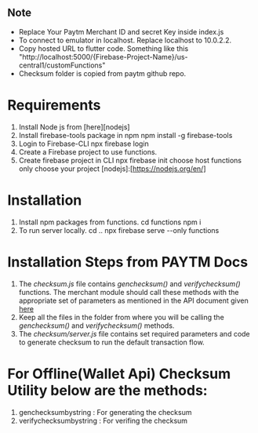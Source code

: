 ## Note

- Replace Your Paytm Merchant ID and secret Key inside index.js
- To connect to emulator in localhost. Replace localhost to 10.0.2.2.
- Copy hosted URL to flutter code. Something like this "http://localhost:5000/{Firebase-Project-Name}/us-central1/customFunctions"
- Checksum folder is copied from paytm github repo.

# Requirements

1. Install Node js from [here][nodejs]
2. Install firebase-tools package in npm
   npm install -g firebase-tools
3. Login to Firebase-CLI
   npx firebase login
4. Create a Firebase project to use functions.
5. Create firebase project in CLI
   npx firebase init
   choose host functions only
   choose your project
   [nodejs]:[https://nodejs.org/en/]

# Installation

1. Install npm packages from functions.
   cd functions
   npm i
2. To run server locally.
   cd ..
   npx firebase serve --only functions

# Installation Steps from PAYTM Docs

1.  The _checksum.js_ file contains _genchecksum()_ and _verifychecksum()_ functions. The merchant module should call these methods with the appropriate set of parameters as mentioned in the API document given [here][link1]
2.  Keep all the files in the folder from where you will be calling the _genchecksum()_ and _verifychecksum()_ methods.
3.  The _checksum/server.js_ file contains set required parameters and code to generate checksum to run the default transaction flow.

[link1]: https://developer.paytm.com/docs

# For Offline(Wallet Api) Checksum Utility below are the methods:

1. genchecksumbystring : For generating the checksum
2. verifychecksumbystring : For verifing the checksum
